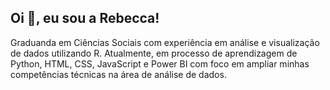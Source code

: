 ## Oi 👋, eu sou a Rebecca!

 Graduanda em Ciências Sociais com experiência em análise e visualização de dados utilizando R. Atualmente, em processo de aprendizagem de Python, HTML, CSS, JavaScript e Power BI com foco em ampliar minhas competências técnicas na área de análise de dados.


